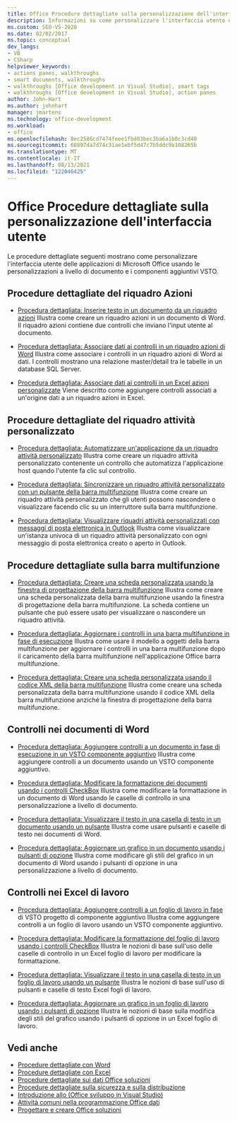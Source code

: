 ```yaml
---
title: Office Procedure dettagliate sulla personalizzazione dell'interfaccia utente
description: Informazioni su come personalizzare l'interfaccia utente delle applicazioni Microsoft Office usando personalizzazioni a livello di documento e VSTO componenti aggiuntivi.
ms.custom: SEO-VS-2020
ms.date: 02/02/2017
ms.topic: conceptual
dev_langs:
- VB
- CSharp
helpviewer_keywords:
- actions panes, walkthroughs
- smart documents, walkthroughs
- walkthroughs [Office development in Visual Studio], smart tags
- walkthroughs [Office development in Visual Studio], action panes
author: John-Hart
ms.author: johnhart
manager: jmartens
ms.technology: office-development
ms.workload:
- office
ms.openlocfilehash: 8ec2586cd7474feee1fbd03bec3ba6a1b0c3cd40
ms.sourcegitcommit: 68897da7d74c31ae1ebf5d47c7b5ddc9b108265b
ms.translationtype: MT
ms.contentlocale: it-IT
ms.lasthandoff: 08/13/2021
ms.locfileid: "122046425"
---
```

# <a name="office-ui-customization-walkthroughs"></a>Office Procedure dettagliate sulla personalizzazione dell'interfaccia utente
  Le procedure dettagliate seguenti mostrano come personalizzare l'interfaccia utente delle applicazioni di Microsoft Office usando le personalizzazioni a livello di documento e i componenti aggiuntivi VSTO.

## <a name="actions-pane-walkthroughs"></a>Procedure dettagliate del riquadro Azioni
- [Procedura dettagliata: Inserire testo in un documento da un riquadro azioni](../vsto/walkthrough-inserting-text-into-a-document-from-an-actions-pane.md) Illustra come creare un riquadro azioni in un documento di Word. Il riquadro azioni contiene due controlli che inviano l'input utente al documento.

- [Procedura dettagliata: Associare dati ai controlli in un riquadro azioni di Word](../vsto/walkthrough-binding-data-to-controls-on-a-word-actions-pane.md) Illustra come associare i controlli in un riquadro azioni di Word ai dati. I controlli mostrano una relazione master/detail tra le tabelle in un database SQL Server.

- [Procedura dettagliata: Associare dati ai controlli in un Excel azioni personalizzate](../vsto/walkthrough-binding-data-to-controls-on-an-excel-actions-pane.md) Viene descritto come aggiungere controlli associati a un'origine dati a un riquadro azioni in Excel.

## <a name="custom-task-pane-walkthroughs"></a>Procedure dettagliate del riquadro attività personalizzato
- [Procedura dettagliata: Automatizzare un'applicazione da un riquadro attività personalizzato](../vsto/walkthrough-automating-an-application-from-a-custom-task-pane.md) Illustra come creare un riquadro attività personalizzato contenente un controllo che automatizza l'applicazione host quando l'utente fa clic sul controllo.

- [Procedura dettagliata: Sincronizzare un riquadro attività personalizzato con un pulsante della barra multifunzione](../vsto/walkthrough-synchronizing-a-custom-task-pane-with-a-ribbon-button.md) Illustra come creare un riquadro attività personalizzato che gli utenti possono nascondere o visualizzare facendo clic su un interruttore sulla barra multifunzione.

- [Procedura dettagliata: Visualizzare riquadri attività personalizzati con messaggi di posta elettronica in Outlook](../vsto/walkthrough-displaying-custom-task-panes-with-e-mail-messages-in-outlook.md) Illustra come visualizzare un'istanza univoca di un riquadro attività personalizzato con ogni messaggio di posta elettronica creato o aperto in Outlook.

## <a name="ribbon-walkthroughs"></a>Procedure dettagliate sulla barra multifunzione
- [Procedura dettagliata: Creare una scheda personalizzata usando la finestra di progettazione della barra multifunzione](../vsto/walkthrough-creating-a-custom-tab-by-using-the-ribbon-designer.md) Illustra come creare una scheda personalizzata della barra multifunzione usando la finestra di progettazione della barra multifunzione. La scheda contiene un pulsante che può essere usato per visualizzare o nascondere un riquadro attività.

- [Procedura dettagliata: Aggiornare i controlli in una barra multifunzione in fase di esecuzione](../vsto/walkthrough-updating-the-controls-on-a-ribbon-at-run-time.md) Illustra come usare il modello a oggetti della barra multifunzione per aggiornare i controlli in una barra multifunzione dopo il caricamento della barra multifunzione nell'applicazione Office barra multifunzione.

- [Procedura dettagliata: Creare una scheda personalizzata usando il codice XML della barra multifunzione](../vsto/walkthrough-creating-a-custom-tab-by-using-ribbon-xml.md) Illustra come creare una scheda personalizzata della barra multifunzione usando il codice XML della barra multifunzione anziché la finestra di progettazione della barra multifunzione.

## <a name="controls-on-word-documents"></a>Controlli nei documenti di Word
- [Procedura dettagliata: Aggiungere controlli a un documento in fase di esecuzione in un VSTO componente aggiuntivo](../vsto/walkthrough-adding-controls-to-a-document-at-run-time-in-a-vsto-add-in.md) Illustra come aggiungere controlli a un documento usando un VSTO componente aggiuntivo.

- [Procedura dettagliata: Modificare la formattazione dei documenti usando i controlli CheckBox](../vsto/walkthrough-changing-document-formatting-using-checkbox-controls.md) Illustra come modificare la formattazione in un documento di Word usando le caselle di controllo in una personalizzazione a livello di documento.

- [Procedura dettagliata: Visualizzare il testo in una casella di testo in un documento usando un pulsante](../vsto/walkthrough-displaying-text-in-a-text-box-in-a-document-using-a-button.md) Illustra come usare pulsanti e caselle di testo nei documenti di Word.

- [Procedura dettagliata: Aggiornare un grafico in un documento usando i pulsanti di opzione](../vsto/walkthrough-updating-a-chart-in-a-document-using-radio-buttons.md) Illustra come modificare gli stili del grafico in un documento di Word usando i pulsanti di opzione in una personalizzazione a livello di documento.

## <a name="controls-on-excel-worksheets"></a>Controlli nei Excel di lavoro
- [Procedura dettagliata: Aggiungere controlli a un foglio di lavoro in fase](../vsto/walkthrough-adding-controls-to-a-worksheet-at-run-time-in-vsto-add-in-project.md) di VSTO progetto di componente aggiuntivo Illustra come aggiungere controlli a un foglio di lavoro usando un VSTO componente aggiuntivo.

- [Procedura dettagliata: Modificare la formattazione del foglio di lavoro usando i controlli CheckBox](../vsto/walkthrough-changing-worksheet-formatting-using-checkbox-controls.md) Illustra le nozioni di base sull'uso delle caselle di controllo in un Excel foglio di lavoro per modificare la formattazione.

- [Procedura dettagliata: Visualizzare il testo in una casella di testo in un foglio di lavoro usando un pulsante](../vsto/walkthrough-displaying-text-in-a-text-box-in-a-worksheet-using-a-button.md) Illustra le nozioni di base sull'uso di pulsanti e caselle di testo Excel fogli di lavoro.

- [Procedura dettagliata: Aggiornare un grafico in un foglio di lavoro usando i pulsanti di opzione](../vsto/walkthrough-updating-a-chart-in-a-worksheet-using-radio-buttons.md) Illustra le nozioni di base sulla modifica degli stili del grafico usando i pulsanti di opzione in un Excel foglio di lavoro.

## <a name="see-also"></a>Vedi anche
- [Procedure dettagliate con Word](../vsto/walkthroughs-using-word.md)
- [Procedure dettagliate con Excel](../vsto/walkthroughs-using-excel.md)
- [Procedure dettagliate sui dati Office soluzioni](../vsto/data-in-office-solutions-walkthroughs.md)
- [Procedure dettagliate sulla sicurezza e sulla distribuzione](../vsto/security-and-deployment-walkthroughs.md)
- [Introduzione allo &#40;Office sviluppo in Visual Studio&#41;](../vsto/getting-started-office-development-in-visual-studio.md)
- [Attività comuni nella programmazione Office dati](../vsto/common-tasks-in-office-programming.md)
- [Progettare e creare Office soluzioni](../vsto/designing-and-creating-office-solutions.md)

